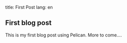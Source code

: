 title: First Post
lang: en

## First blog post

This is my first blog post using Pelican. More to come....
